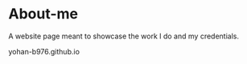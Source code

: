 # About-me
A website page meant to showcase the work I do and my credentials. 

 yohan-b976.github.io
